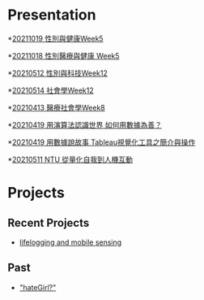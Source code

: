 # Presentation
*[20211019 性別與健康Week5](https://docs.google.com/presentation/d/e/2PACX-1vSyYr62GaIDVBljwLjlbG-KLPss4_94yXORRLtlL4tkBvQZeOSbKz-extefPLIFvSRKR9ZuAm0PVFiP/pub?start=false&loop=false&delayms=3000)

*[20211018 性別醫療與健康 Week5](https://docs.google.com/presentation/d/e/2PACX-1vQ59YAqz11azR6d4OtdS9aNl0iWY2acx8pi-0dVMnji9MdSPRRR3vYWztQWrNIITOVEP_6VoRvdG-a0/pub?start=false&loop=false&delayms=3000)

*[20210512 性別與科技Week12 ]()

*[20210514 社會學Week12]()

*[20210413 醫療社會學Week8]()

*[20210419 用演算法認識世界 如何用數據為善？]()

*[20210419 用數據說故事 Tableau視覺化工具之簡介與操作]()

*[20210511 NTU 從量化自我到人機互動]()

# Projects

## Recent Projects
* [lifelogging and mobile sensing]()

## Past
* ["hateGirl?"]()

